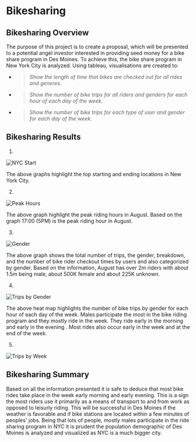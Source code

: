 # Bikesharing

## Bikesharing Overview

The purpose of this project is to create a proposal, which will be presented to a potential angel investor interested in providing seed money for a bike share program in Des Moines. To achieve this, the bike share program in New York City is analyzed. Using tableau, visualisations are created to:


* >*Show the length of time that bikes are checked out for all rides and generes.*
* >*Show the number of bike trips for all riders and genders for each hour of each day of the week.*
* >*Show the number of bike trips for each type of user and gender for each day of the week.* 


## Bikesharing Results
1.

![NYC Start](https://user-images.githubusercontent.com/102786356/179351018-74aa4497-9610-4dce-a290-3262478fa4d5.png)

The above graphs highlight the top starting and ending locations in New York City. 

2. 

![Peak Hours](https://user-images.githubusercontent.com/102786356/179351076-c51245e3-4c1d-43da-abc1-af0587978d1c.png)

The above graph highlight the peak riding hours in August. Based on the graph 17:00 (5PM) is the peak riding hour in August. 

3. 

![Gender](https://user-images.githubusercontent.com/102786356/179351295-59f52d16-c465-48d6-958e-fa9b063c8ed3.png)

The above graph shows the total number of trips, the gender, breakdown, and the number of bike rider checkout times by users and also categorized by gender. Based on the information, August has over 2m riders with about 1.5m being male, about 500K female and about 225K unknown. 

4. 

![Trips by Gender](https://user-images.githubusercontent.com/102786356/179351538-8fa6fd76-96ca-45e1-ac6a-93793950771c.png)

The above heat map highlights the number of bike trips by gender for each hour of each day of the week. Males participate the most in the bike riding program and they mostly ride in the week. They ride early in the morning and early in the evening . Most rides also occur early in the week and at the end of the week. 

5.

![Trips by Week](https://user-images.githubusercontent.com/102786356/179352177-bb619b60-a0b8-4ef6-b998-2244644dc167.png)


## Bikesharing Summary
Based on all the information presented it is safe to deduce that most bike rides take place in the week early morning and early evening. This is a sign the most riders use it primarily as a means of transport to and from work as opposed to leisurly riding. This will be successful in Des Moines if the weather is favorable and if bike stations are located within a few minutes of peoples' jobs. Being that lots of people, mostly males participate in the ride sharing program in NYC it is prudent the population demographic of Des Moines is analyzed and visualized as NYC is a much bigger city. 



